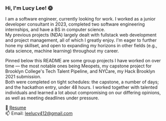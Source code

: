 ### Hi, I'm Lucy Lee! 🌞

<!--
**lucylee-412/lucylee-412** is a ✨ _special_ ✨ repository because its `README.md` (this file) appears on your GitHub profile.

Here are some ideas to get you started:

- 🔭 I’m currently working on ...
- 🌱 I’m currently learning ...
- 👯 I’m looking to collaborate on ...
- 🤔 I’m looking for help with ...
- 💬 Ask me about ...
- 📫 How to reach me: ...
- 😄 Pronouns: ...
- ⚡ Fun fact: ...
-->

I am a software engineer, currently looking for work. I worked as a junior developer consultant in 2023, completed two software engineering internships, and have a BS in computer science.  
My previous projects (NDA) largely dealt with fullstack web development and project management, all of which I greatly enjoy. I'm eager to further hone my skillset, and open to expanding my horizons in other fields (e.g., data science, machine learning) throughout my career.  


Pinned below this README are some group projects I have worked on over time — the most notable ones being Meopets, my capstone project for Brooklyn College's Tech Talent Pipeline, and NYCare, my Hack Brooklyn 2021 submission.  
Both were completed on tight schedules: the capstone, a number of days; and the hackathon entry, under 48 hours.  I worked together with talented individuals and learned a lot about compromising on our differing opinions, as well as meeting deadlines under pressure.  


📝 [Resume](https://i.imgur.com/fuB68Be.png)  
📫 Email: leelucy412@gmail.com  
